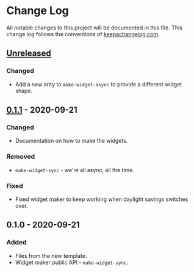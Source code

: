 # Change Log
All notable changes to this project will be documented in this file. This change log follows the conventions of [keepachangelog.com](http://keepachangelog.com/).

## [Unreleased]
### Changed
- Add a new arity to `make-widget-async` to provide a different widget shape.

## [0.1.1] - 2020-09-21
### Changed
- Documentation on how to make the widgets.

### Removed
- `make-widget-sync` - we're all async, all the time.

### Fixed
- Fixed widget maker to keep working when daylight savings switches over.

## 0.1.0 - 2020-09-21
### Added
- Files from the new template.
- Widget maker public API - `make-widget-sync`.

[Unreleased]: https://github.com/your-name/cloud-from-metoffice/compare/0.1.1...HEAD
[0.1.1]: https://github.com/your-name/cloud-from-metoffice/compare/0.1.0...0.1.1
